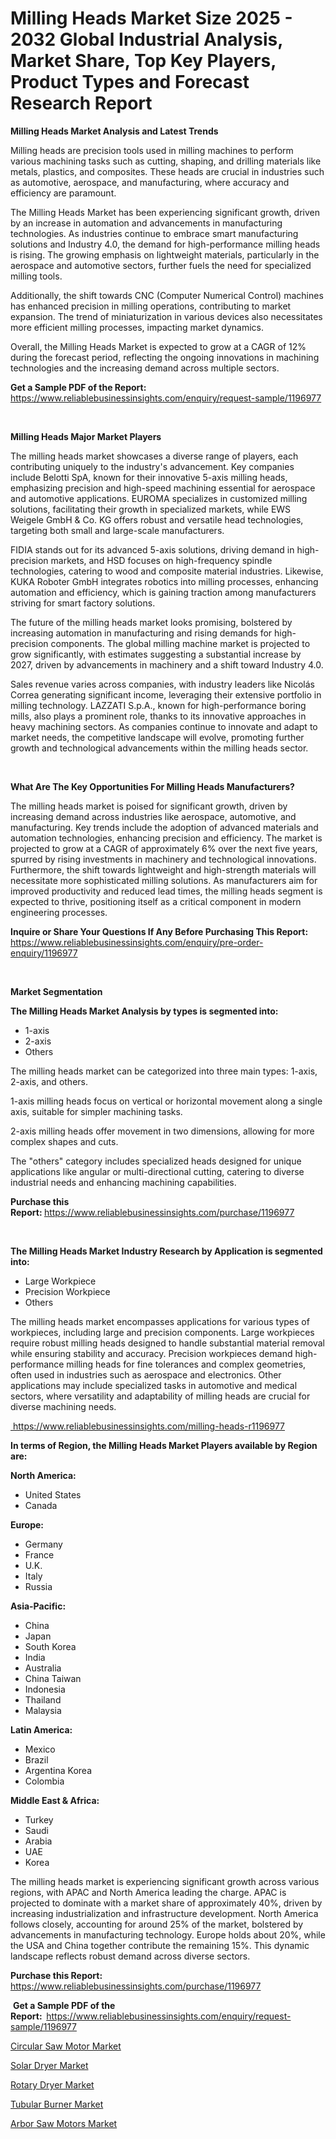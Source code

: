 <p><h1>Milling Heads Market Size 2025 - 2032 Global Industrial Analysis, Market Share, Top Key Players, Product Types and Forecast Research Report</h1></p><p><strong>Milling Heads Market Analysis and Latest Trends</strong></p>
<p><p>Milling heads are precision tools used in milling machines to perform various machining tasks such as cutting, shaping, and drilling materials like metals, plastics, and composites. These heads are crucial in industries such as automotive, aerospace, and manufacturing, where accuracy and efficiency are paramount. </p><p>The Milling Heads Market has been experiencing significant growth, driven by an increase in automation and advancements in manufacturing technologies. As industries continue to embrace smart manufacturing solutions and Industry 4.0, the demand for high-performance milling heads is rising. The growing emphasis on lightweight materials, particularly in the aerospace and automotive sectors, further fuels the need for specialized milling tools.</p><p>Additionally, the shift towards CNC (Computer Numerical Control) machines has enhanced precision in milling operations, contributing to market expansion. The trend of miniaturization in various devices also necessitates more efficient milling processes, impacting market dynamics. </p><p>Overall, the Milling Heads Market is expected to grow at a CAGR of 12% during the forecast period, reflecting the ongoing innovations in machining technologies and the increasing demand across multiple sectors.</p></p>
<p><strong>Get a Sample PDF of the Report:&nbsp;</strong> <a href="https://www.reliablebusinessinsights.com/enquiry/request-sample/1196977?utm_campaign=1106&utm_medium=2&utm_source=Github&utm_content=ia&utm_term=19022025&utm_id=milling-heads">https://www.reliablebusinessinsights.com/enquiry/request-sample/1196977</a></p>
<p>&nbsp;</p>
<p><strong>Milling Heads Major Market Players</strong></p>
<p><p>The milling heads market showcases a diverse range of players, each contributing uniquely to the industry's advancement. Key companies include Belotti SpA, known for their innovative 5-axis milling heads, emphasizing precision and high-speed machining essential for aerospace and automotive applications. EUROMA specializes in customized milling solutions, facilitating their growth in specialized markets, while EWS Weigele GmbH & Co. KG offers robust and versatile head technologies, targeting both small and large-scale manufacturers.</p><p>FIDIA stands out for its advanced 5-axis solutions, driving demand in high-precision markets, and HSD focuses on high-frequency spindle technologies, catering to wood and composite material industries. Likewise, KUKA Roboter GmbH integrates robotics into milling processes, enhancing automation and efficiency, which is gaining traction among manufacturers striving for smart factory solutions.</p><p>The future of the milling heads market looks promising, bolstered by increasing automation in manufacturing and rising demands for high-precision components. The global milling machine market is projected to grow significantly, with estimates suggesting a substantial increase by 2027, driven by advancements in machinery and a shift toward Industry 4.0.</p><p>Sales revenue varies across companies, with industry leaders like Nicolás Correa generating significant income, leveraging their extensive portfolio in milling technology. LAZZATI S.p.A., known for high-performance boring mills, also plays a prominent role, thanks to its innovative approaches in heavy machining sectors. As companies continue to innovate and adapt to market needs, the competitive landscape will evolve, promoting further growth and technological advancements within the milling heads sector.</p></p>
<p>&nbsp;</p>
<p><strong>What Are The Key Opportunities For Milling Heads Manufacturers?</strong></p>
<p><p>The milling heads market is poised for significant growth, driven by increasing demand across industries like aerospace, automotive, and manufacturing. Key trends include the adoption of advanced materials and automation technologies, enhancing precision and efficiency. The market is projected to grow at a CAGR of approximately 6% over the next five years, spurred by rising investments in machinery and technological innovations. Furthermore, the shift towards lightweight and high-strength materials will necessitate more sophisticated milling solutions. As manufacturers aim for improved productivity and reduced lead times, the milling heads segment is expected to thrive, positioning itself as a critical component in modern engineering processes.</p></p>
<p><strong>Inquire or Share Your Questions If Any Before Purchasing This Report:</strong> <a href="https://www.reliablebusinessinsights.com/enquiry/pre-order-enquiry/1196977?utm_campaign=1106&utm_medium=2&utm_source=Github&utm_content=ia&utm_term=19022025&utm_id=milling-heads">https://www.reliablebusinessinsights.com/enquiry/pre-order-enquiry/1196977</a></p>
<p>&nbsp;</p>
<p><strong>Market Segmentation</strong></p>
<p><strong>The Milling Heads Market Analysis by types is segmented into:</strong></p>
<p><ul><li>1-axis</li><li>2-axis</li><li>Others</li></ul></p>
<p><p>The milling heads market can be categorized into three main types: 1-axis, 2-axis, and others. </p><p>1-axis milling heads focus on vertical or horizontal movement along a single axis, suitable for simpler machining tasks. </p><p>2-axis milling heads offer movement in two dimensions, allowing for more complex shapes and cuts. </p><p>The "others" category includes specialized heads designed for unique applications like angular or multi-directional cutting, catering to diverse industrial needs and enhancing machining capabilities.</p></p>
<p><strong>Purchase this Report:&nbsp;</strong><a href="https://www.reliablebusinessinsights.com/purchase/1196977?utm_campaign=1106&utm_medium=2&utm_source=Github&utm_content=ia&utm_term=19022025&utm_id=milling-heads">https://www.reliablebusinessinsights.com/purchase/1196977</a></p>
<p>&nbsp;</p>
<p><strong>The Milling Heads Market Industry Research by Application is segmented into:</strong></p>
<p><ul><li>Large Workpiece</li><li>Precision Workpiece</li><li>Others</li></ul></p>
<p><p>The milling heads market encompasses applications for various types of workpieces, including large and precision components. Large workpieces require robust milling heads designed to handle substantial material removal while ensuring stability and accuracy. Precision workpieces demand high-performance milling heads for fine tolerances and complex geometries, often used in industries such as aerospace and electronics. Other applications may include specialized tasks in automotive and medical sectors, where versatility and adaptability of milling heads are crucial for diverse machining needs.</p></p>
<p><a href="https://www.reliablebusinessinsights.com/milling-heads-r1196977?utm_campaign=1106&utm_medium=2&utm_source=Github&utm_content=ia&utm_term=19022025&utm_id=milling-heads">&nbsp;https://www.reliablebusinessinsights.com/milling-heads-r1196977</a></p>
<p><strong>In terms of Region, the Milling Heads Market Players available by Region are:</strong></p>
<p>
    <p> <strong> North America: </strong>
        <ul>
            <li>United States</li>
            <li>Canada</li>
        </ul>
        </p> 
    <p> <strong> Europe: </strong>
        <ul>
            <li>Germany</li>
            <li>France</li>
            <li>U.K.</li>
            <li>Italy</li>
            <li>Russia</li>
        </ul>
        </p> 
    <p> <strong> Asia-Pacific: </strong>
        <ul>
            <li>China</li>
            <li>Japan</li>
            <li>South Korea</li>
            <li>India</li>
            <li>Australia</li>
            <li>China Taiwan</li>
            <li>Indonesia</li>
            <li>Thailand</li>
            <li>Malaysia</li>
        </ul>
        </p> 
    <p> <strong> Latin America: </strong>
        <ul>
            <li>Mexico</li>
            <li>Brazil</li>
            <li>Argentina Korea</li>
            <li>Colombia</li>
        </ul>
        </p> 
    <p> <strong> Middle East & Africa: </strong>
        <ul>
            <li>Turkey</li>
            <li>Saudi</li>
            <li>Arabia</li>
            <li>UAE</li>
            <li>Korea</li>
        </ul>
    </p>
    </p>
<p><p>The milling heads market is experiencing significant growth across various regions, with APAC and North America leading the charge. APAC is projected to dominate with a market share of approximately 40%, driven by increasing industrialization and infrastructure development. North America follows closely, accounting for around 25% of the market, bolstered by advancements in manufacturing technology. Europe holds about 20%, while the USA and China together contribute the remaining 15%. This dynamic landscape reflects robust demand across diverse sectors.</p></p>
<p><strong>Purchase this Report: </strong><a href="https://www.reliablebusinessinsights.com/purchase/1196977?utm_campaign=1106&utm_medium=2&utm_source=Github&utm_content=ia&utm_term=19022025&utm_id=milling-heads">https://www.reliablebusinessinsights.com/purchase/1196977</a></p>
<p>&nbsp;<strong>Get a Sample PDF of the Report:&nbsp;&nbsp;</strong><a href="https://www.reliablebusinessinsights.com/enquiry/request-sample/1196977?utm_campaign=1106&utm_medium=2&utm_source=Github&utm_content=ia&utm_term=19022025&utm_id=milling-heads">https://www.reliablebusinessinsights.com/enquiry/request-sample/1196977</a></p>
<p><strong></strong></p>
<p><p><a href="https://github.com/doljanzwald/Market-Research-Report-List-1/blob/main/circular-saw-motor-market.md?utm_campaign=1106&utm_medium=2&utm_source=Github&utm_content=ia&utm_term=19022025&utm_id=milling-heads">Circular Saw Motor Market</a></p><p><a href="https://github.com/rianttegang/Market-Research-Report-List-1/blob/main/solar-dryer-market.md?utm_campaign=1106&utm_medium=2&utm_source=Github&utm_content=ia&utm_term=19022025&utm_id=milling-heads">Solar Dryer Market</a></p><p><a href="https://github.com/vengatsabibu/Market-Research-Report-List-1/blob/main/rotary-dryer-market.md?utm_campaign=1106&utm_medium=2&utm_source=Github&utm_content=ia&utm_term=19022025&utm_id=milling-heads">Rotary Dryer Market</a></p><p><a href="https://github.com/sefathlehki/Market-Research-Report-List-1/blob/main/tubular-burner-market.md?utm_campaign=1106&utm_medium=2&utm_source=Github&utm_content=ia&utm_term=19022025&utm_id=milling-heads">Tubular Burner Market</a></p><p><a href="https://github.com/aqharimbugua3/Market-Research-Report-List-1/blob/main/arbor-saw-motors-market.md?utm_campaign=1106&utm_medium=2&utm_source=Github&utm_content=ia&utm_term=19022025&utm_id=milling-heads">Arbor Saw Motors Market</a></p></p>